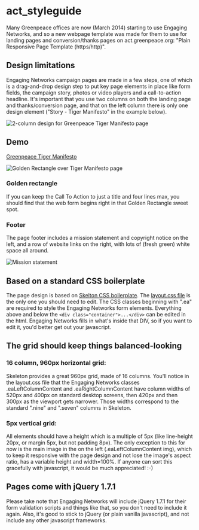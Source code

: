 act_styleguide
==============

Many Greenpeace offices are now (March 2014) starting to use Engaging Networks, and so a new webpage template was made for them to use for landing pages and conversion/thanks pages on act.greenpeace.org: "Plain Responsive Page Template (https/http)".

## Design limitations

Engaging Networks campaign pages are made in a few steps, one of which is a drag-and-drop design step to put key page elements in place like form fields, the campaign story, photos or video players and a call-to-action headline. It's important that you use two columns on both the landing page and thanks/conversion page, and that on the left column there is only one design element ("Story - Tiger Manifesto" in the example below). 

![2-column design for Greenpeace Tiger Manifesto page](http://i.imgur.com/xS7gqBV.png)

## Demo

[Greenpeace Tiger Manifesto](https://act.greenpeace.org/ea-action/action?ea.client.id=1844&ea.campaign.id=26367)

![Golden Rectangle over Tiger Manifesto page](http://i.imgur.com/EYioAoX.png)

### Golden rectangle
If you can keep the Call To Action to just a title and four lines max, you should find that the web form begins right in that Golden Rectangle sweet spot.

### Footer
The page footer includes a mission statement and copyright notice on the left, and a row of website links on the right, with lots of (fresh green) white space all around.

![Mission statement](http://i.imgur.com/eUyJdft.png)

## Based on a standard CSS boilerplate

The page design is based on [Skelton CSS boilerplate](http://getskeleton.com/). The [layout.css file](https://act.greenpeace.org/ea-campaign/action.retrievefile.do?ea_fileid=38501) is the only one you should need to edit. The CSS classes beginning with ".ea" are required to style the Engaging Networks form elements. Everything above and below the ```<div class="container">...</div>``` can be edited in the html. Engaging Networks fills in what's inside that DIV, so if you want to edit it, you'd better get out your javascript.

## The grid should keep things balanced-looking

### 16 column, 960px horizontal grid: 
Skeleton provides a great 960px grid, made of 16 columns. You'll notice in the layout.css file that the Engaging Networks classes .eaLeftColumnContent and .eaRightColumnContent have column widths of 520px and 400px on standard desktop screens, then 420px and then 300px as the viewport gets narrower. Those widths correspond to the standard ".nine" and ".seven" columns in Skeleton.

### 5px vertical grid: 
All elements should have a height which is a multiple of 5px (like line-height 20px, or margin 5px, but not padding 8px). The only exception to this for now is the main image in the on the left (.eaLeftColumnContent img), which to keep it responsive with the page design and not lose the image's aspect ratio, has a variable height and width=100%. If anyone can sort this gracefully with javascript, it would be much appreciated! :-)

## Pages come with jQuery 1.7.1
Please take note that Engaging Networks will include jQuery 1.7.1 for their form validation scripts and things like that, so you don't need to include it again. Also, it's good to stick to jQuery (or plain vanilla javascript), and not include any other javascript frameworks.


